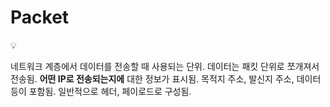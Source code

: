 # Packet

<aside>
💡

네트워크 계층에서 데이터를 전송할 때 사용되는 단위.
데이터는 패킷 단위로 쪼개져서 전송됨.
**어떤 IP로 전송되는지에** 대한 정보가 표시됨.
목적지 주소, 발신지 주소, 데이터 등이 포함됨.
일반적으로 헤더, 페이로드로 구성됨.

</aside>
